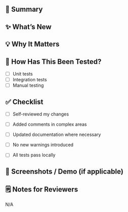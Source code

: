 ## 📝 Summary
<!-- Provide a brief summary of the changes introduced in this PR -->


## ✨ What’s New
<!-- Describe what’s been added, updated, or removed -->



## 💡 Why It Matters
<!-- Explain the motivation or problem this PR addresses -->


## 🧪 How Has This Been Tested?
- [ ] Unit tests  
- [ ] Integration tests  
- [ ] Manual testing  

<!-- Add details on testing steps or results if applicable -->


## ✅ Checklist
- [ ] Self-reviewed my changes  
- [ ] Added comments in complex areas  
- [ ] Updated documentation where necessary  
- [ ] No new warnings introduced  
- [ ] All tests pass locally  


## 📸 Screenshots / Demo (if applicable)
<!-- Attach screenshots, GIFs, or recordings here -->


## 🗒️ Notes for Reviewers
N/A
